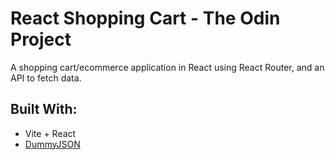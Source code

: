 # React Shopping Cart - The Odin Project
A shopping cart/ecommerce application in React using React Router, and an API to fetch data.

## Built With:
- Vite + React
- [DummyJSON](https://dummyjson.com/)
